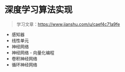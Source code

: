 # 深度学习算法实现

> 学习文章：https://www.jianshu.com/u/caef4c71a9fe

- 感知器
- 线性单元
- 神经网络
- 神经网络 - 向量化编程
- 卷积神经网络
- 循环神经网络